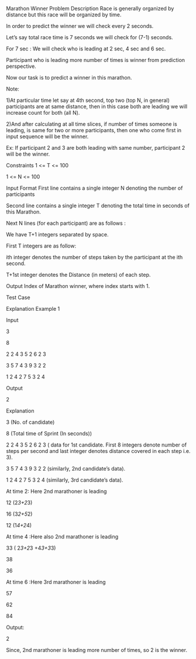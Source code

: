 Marathon Winner
Problem Description
Race is generally organized by distance but this race will be organized by time.

In order to predict the winner we will check every 2 seconds.

Let’s say total race time is 7 seconds we will check for (7-1) seconds.

For 7 sec : We will check who is leading at 2 sec, 4 sec and 6 sec.

Participant who is leading more number of times is winner from prediction perspective.

Now our task is to predict a winner in this marathon.

Note:

1)At particular time let say at 4th second, top two (top N, in general) participants are at same distance, then in this case both are leading we will increase count for both (all N).

2)And after calculating at all time slices, if number of times someone is leading, is same for two or more participants, then one who come first in input sequence will be the winner.

Ex: If participant 2 and 3 are both leading with same number, participant 2 will be the winner.

Constraints
1 <= T <= 100

1 <= N <= 100

Input Format
First line contains a single integer N denoting the number of participants

Second line contains a single integer T denoting the total time in seconds of this Marathon.

Next N lines (for each participant) are as follows :

We have T+1 integers separated by space.

First T integers are as follow:

ith integer denotes the number of steps taken by the participant at the ith second.

T+1st integer denotes the Distance (in meters) of each step.

Output
Index of Marathon winner, where index starts with 1.

Test Case

Explanation
Example 1

Input

3

8

2 2 4 3 5 2 6 2 3

3 5 7 4 3 9 3 2 2

1 2 4 2 7 5 3 2 4

Output

2

Explanation

3 (No. of candidate)

8 (Total time of Sprint (In seconds))

2 2 4 3 5 2 6 2 3 ( data for 1st candidate. First 8 integers denote number of steps per second and last integer denotes distance covered in each step i.e. 3).

3 5 7 4 3 9 3 2 2 (similarly, 2nd candidate’s data).

1 2 4 2 7 5 3 2 4 (similarly, 3rd candidate’s data).

At time 2: Here 2nd marathoner is leading

12 (2*3+2*3)

16 (3*2+5*2)

12 (1*4+2*4)

At time 4 :Here also 2nd marathoner is leading

33 ( 2*3+2*3 +4*3+3*3)

38

36

At time 6 :Here 3rd marathoner is leading

57

62

84

Output:

2

Since, 2nd marathoner is leading more number of times, so 2 is the winner.